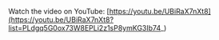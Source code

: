 Watch the video on YouTube: [https://youtu.be/UBiRaX7nXt8](https://youtu.be/UBiRaX7nXt8?list=PLdgq5G0ox73W8EPLi2z1sP8ymKG3Ib74_)